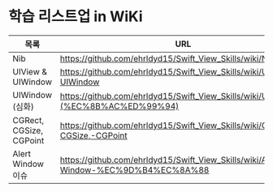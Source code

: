 # 학습 리스트업 in WiKi

| 목록 | URL |
| ------ | ------ |
| Nib | https://github.com/ehrldyd15/Swift_View_Skills/wiki/Nib |
| UIView & UIWindow | https://github.com/ehrldyd15/Swift_View_Skills/wiki/UIView-&-UIWindow |
| UIWindow (심화) | https://github.com/ehrldyd15/Swift_View_Skills/wiki/UIWindow-(%EC%8B%AC%ED%99%94) |
| CGRect, CGSize, CGPoint | https://github.com/ehrldyd15/Swift_View_Skills/wiki/CGRect,-CGSize,-CGPoint |
| Alert Window 이슈 | https://github.com/ehrldyd15/Swift_View_Skills/wiki/Alert-Window-%EC%9D%B4%EC%8A%88 |

